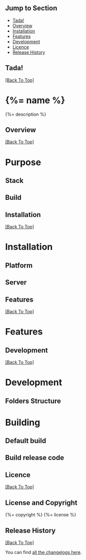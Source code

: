 ## Jump to Section

* [Tada!](#tada!)
* [Overview](#overview)
* [Installation](#installation)
* [Features](#features)
* [Development](#development)
* [Licence](#licence)
* [Release History](#release-history)

## Tada!
[[Back To Top]](#jump-to-section)

# {%= name %}
{%= description %}

## Overview
[[Back To Top]](#jump-to-section)

# Purpose

## Stack

## Build

## Installation
[[Back To Top]](#jump-to-section)

# Installation

## Platform

## Server

## Features
[[Back To Top]](#jump-to-section)

# Features

## Development
[[Back To Top]](#jump-to-section)

# Development

## Folders Structure

# Building

## Default build

## Build release code

## Licence
[[Back To Top]](#jump-to-section)

## License and Copyright
{%= copyright %}
{%= license %}

## Release History
[[Back To Top]](#jump-to-section)

You can find [all the changelogs here](/docs/changelogs).

